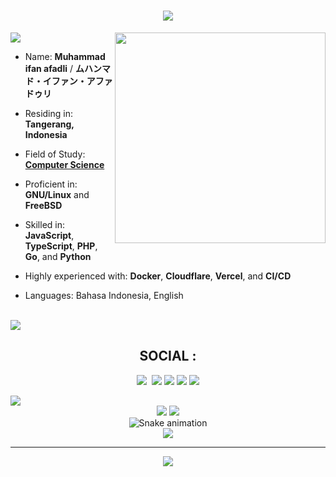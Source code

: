
<h1 align="center">
    <img src="https://readme-typing-svg.herokuapp.com/?font=Righteous&size=35&center=true&vCenter=true&width=500&height=70&duration=4000&lines=Hi+There!+👋;+I'm+Muhammad+ifan+afadli!;" />
</h1>
    <img src="https://user-images.githubusercontent.com/73097560/115834477-dbab4500-a447-11eb-908a-139a6edaec5c.gif">
    <img width="337" src="https://i.pinimg.com/736x/2a/27/07/2a270783351724ad6549182cebff5c33.jpg" align=right />
    
<br>

- Name: **Muhammad ifan afadli** / **ムハンマド・イファン・アファドゥリ**

- Residing in: **Tangerang, Indonesia**

- Field of Study: [**Computer Science**](https://if.uigm.ac.id/home/)

- Proficient in: **GNU/Linux** and **FreeBSD**

- Skilled in: **JavaScript**, **TypeScript**, **PHP**, **Go**, and **Python**

- Highly experienced with: **Docker**, **Cloudflare**, **Vercel**, and **CI/CD**

- Languages: Bahasa Indonesia, English

<br/>

<img src="https://user-images.githubusercontent.com/73097560/115834477-dbab4500-a447-11eb-908a-139a6edaec5c.gif"> 

<h2 align="center">SOCIAL : </h2>
<p align='center'>
<a href="#"><img src="https://img.shields.io/badge/%23-DAC6C2?style=for-the-badge"/></a> <img </a> <a href="https://www.tiktok.com/@godblesskael"><img src="https://img.shields.io/badge/TIKTOK-DAC6C2?style=for-the-badge"/></a> <a href="https://instagram.com/ifanafdli_"><img src="https://img.shields.io/badge/INSTAGRAM-DAC6C2?style=for-the-badge"/></a> <a href="https://linkedin.com/in/Ifanafadli"><img src="https://img.shields.io/badge/LINKEDIN-DAC6C2?style=for-the-badge"/></a> <a href="#"><img src="https://img.shields.io/badge/%23-DAC6C2?style=for-the-badge"/></a>
</p>

<img src="https://user-images.githubusercontent.com/73097560/115834477-dbab4500-a447-11eb-908a-139a6edaec5c.gif"> 

<!-- Gaming Game Repo View -->
<div align="center">
  <img src="https://user-images.githubusercontent.com/22107794/139580686-887df369-edb8-4bc8-b607-4fbf6d7e4866.gif">

<img src="https://user-images.githubusercontent.com/73097560/115834477-dbab4500-a447-11eb-908a-139a6edaec5c.gif"> 


<!-- Snake Game Repo View -->
<div align="center">
  <img src="https://profile-readme-generator.com/assets/snake.svg" alt="Snake animation" />
</div>

<img src="https://user-images.githubusercontent.com/73097560/115834477-dbab4500-a447-11eb-908a-139a6edaec5c.gif"> 



---
[![](https://visitcount.itsvg.in/api?id=faantx&icon=0&color=0)](https://visitcount.itsvg.in)




